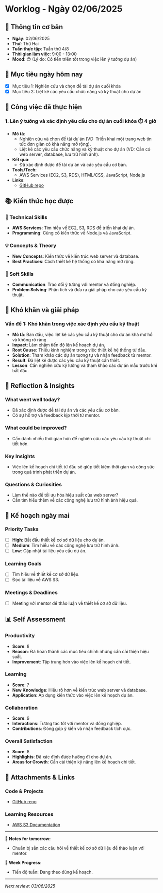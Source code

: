 # Worklog - Ngày 02/06/2025

## 📅 Thông tin cơ bản
- **Ngày**: 02/06/2025
- **Thứ**: Thứ Hai
- **Tuần thực tập**: Tuần thứ 4/8
- **Thời gian làm việc**: 9:00 - 13:00
- **Mood**: 😊 (Lý do: Có tiến triển tốt trong việc lên ý tưởng dự án)

## 🎯 Mục tiêu ngày hôm nay
- [x] Mục tiêu 1: Nghiên cứu và chọn đề tài dự án cuối khóa
- [x] Mục tiêu 2: Liệt kê các yêu cầu chức năng và kỹ thuật cho dự án

## 💼 Công việc đã thực hiện

### 1. Lên ý tưởng và xác định yêu cầu cho dự án cuối khóa ⏱️ 4 giờ
- **Mô tả**: 
  - Nghiên cứu và chọn đề tài dự án (VD: Triển khai một trang web tin tức đơn giản có khả năng mở rộng).
  - Liệt kê các yêu cầu chức năng và kỹ thuật cho dự án (VD: Cần có web server, database, lưu trữ hình ảnh).
- **Kết quả**: 
  - Đã xác định được đề tài dự án và các yêu cầu cơ bản.
- **Tools/Tech**: 
  - AWS Services (EC2, S3, RDS), HTML/CSS, JavaScript, Node.js
- **Links**: 
  - [GitHub repo](https://github.com/example/project)

## 📚 Kiến thức học được

### 🔧 Technical Skills
- **AWS Services**: Tìm hiểu về EC2, S3, RDS để triển khai dự án.
- **Programming**: Củng cố kiến thức về Node.js và JavaScript.

### 💡 Concepts & Theory
- **New Concepts**: Kiến thức về kiến trúc web server và database.
- **Best Practices**: Cách thiết kế hệ thống có khả năng mở rộng.

### 🤝 Soft Skills
- **Communication**: Trao đổi ý tưởng với mentor và đồng nghiệp.
- **Problem Solving**: Phân tích và đưa ra giải pháp cho các yêu cầu kỹ thuật.

## 🚧 Khó khăn và giải pháp

### Vấn đề 1: Khó khăn trong việc xác định yêu cầu kỹ thuật
- **Mô tả**: Ban đầu, việc liệt kê các yêu cầu kỹ thuật cho dự án khá mơ hồ và không rõ ràng.
- **Impact**: Làm chậm tiến độ lên kế hoạch dự án.
- **Root Cause**: Thiếu kinh nghiệm trong việc thiết kế hệ thống từ đầu.
- **Solution**: Tham khảo các dự án tương tự và nhận feedback từ mentor.
- **Result**: Đã liệt kê được các yêu cầu kỹ thuật cần thiết.
- **Lesson**: Cần nghiên cứu kỹ lưỡng và tham khảo các dự án mẫu trước khi bắt đầu.

## 🤔 Reflection & Insights

### What went well today?
- Đã xác định được đề tài dự án và các yêu cầu cơ bản.
- Có sự hỗ trợ và feedback kịp thời từ mentor.

### What could be improved?
- Cần dành nhiều thời gian hơn để nghiên cứu các yêu cầu kỹ thuật chi tiết hơn.

### Key Insights
- Việc lên kế hoạch chi tiết từ đầu sẽ giúp tiết kiệm thời gian và công sức trong quá trình phát triển dự án.

### Questions & Curiosities
- Làm thế nào để tối ưu hóa hiệu suất của web server?
- Cần tìm hiểu thêm về các công nghệ lưu trữ hình ảnh hiệu quả.

## 📅 Kế hoạch ngày mai

### Priority Tasks
- [ ] **High**: Bắt đầu thiết kế cơ sở dữ liệu cho dự án.
- [ ] **Medium**: Tìm hiểu về các công nghệ lưu trữ hình ảnh.
- [ ] **Low**: Cập nhật tài liệu yêu cầu dự án.

### Learning Goals
- [ ] Tìm hiểu về thiết kế cơ sở dữ liệu.
- [ ] Đọc tài liệu về AWS S3.

### Meetings & Deadlines
- [ ] Meeting với mentor để thảo luận về thiết kế cơ sở dữ liệu.

## 📊 Self Assessment

### Productivity
- **Score**: 8
- **Reason**: Đã hoàn thành các mục tiêu chính nhưng cần cải thiện hiệu suất.
- **Improvement**: Tập trung hơn vào việc lên kế hoạch chi tiết.

### Learning
- **Score**: 7
- **New Knowledge**: Hiểu rõ hơn về kiến trúc web server và database.
- **Application**: Áp dụng kiến thức vào việc lên kế hoạch dự án.

### Collaboration
- **Score**: 9
- **Interactions**: Tương tác tốt với mentor và đồng nghiệp.
- **Contributions**: Đóng góp ý kiến và nhận feedback tích cực.

### Overall Satisfaction
- **Score**: 8
- **Highlights**: Đã xác định được hướng đi cho dự án.
- **Areas for Growth**: Cần cải thiện kỹ năng lên kế hoạch chi tiết.

## 📎 Attachments & Links

### Code & Projects
- [GitHub repo](https://github.com/example/project)

### Learning Resources
- [AWS S3 Documentation](https://aws.amazon.com/s3/)

---

**📝 Notes for tomorrow:**
- Chuẩn bị sẵn các câu hỏi về thiết kế cơ sở dữ liệu để thảo luận với mentor.

**🎯 Week Progress:**
- Tiến độ tuần: Đang theo đúng kế hoạch.

---
*Next review: 03/06/2025*
